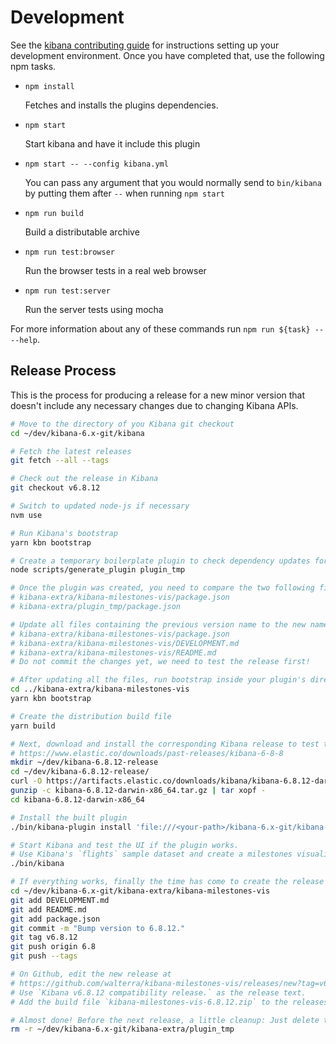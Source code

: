 # Development

See the [kibana contributing guide](https://github.com/elastic/kibana/blob/master/CONTRIBUTING.md) for instructions setting up your development environment. Once you have completed that, use the following npm tasks.

  - `npm install`

    Fetches and installs the plugins dependencies.

  - `npm start`

    Start kibana and have it include this plugin

  - `npm start -- --config kibana.yml`

    You can pass any argument that you would normally send to `bin/kibana` by putting them after `--` when running `npm start`

  - `npm run build`

    Build a distributable archive

  - `npm run test:browser`

    Run the browser tests in a real web browser

  - `npm run test:server`

    Run the server tests using mocha

For more information about any of these commands run `npm run ${task} -- --help`.

## Release Process

This is the process for producing a release for a new minor version that doesn't include any necessary changes due to changing Kibana APIs.

```bash
# Move to the directory of you Kibana git checkout
cd ~/dev/kibana-6.x-git/kibana

# Fetch the latest releases
git fetch --all --tags

# Check out the release in Kibana
git checkout v6.8.12

# Switch to updated node-js if necessary
nvm use

# Run Kibana's bootstrap
yarn kbn bootstrap

# Create a temporary boilerplate plugin to check dependency updates for plugins
node scripts/generate_plugin plugin_tmp

# Once the plugin was created, you need to compare the two following files and if necessary update the dependencies in your `package.json`
# kibana-extra/kibana-milestones-vis/package.json
# kibana-extra/plugin_tmp/package.json

# Update all files containing the previous version name to the new name
# kibana-extra/kibana-milestones-vis/package.json
# kibana-extra/kibana-milestones-vis/DEVELOPMENT.md
# kibana-extra/kibana-milestones-vis/README.md
# Do not commit the changes yet, we need to test the release first!

# After updating all the files, run bootstrap inside your plugin's directory
cd ../kibana-extra/kibana-milestones-vis
yarn kbn bootstrap

# Create the distribution build file
yarn build

# Next, download and install the corresponding Kibana release to test the build via
# https://www.elastic.co/downloads/past-releases/kibana-6-8-8
mkdir ~/dev/kibana-6.8.12-release
cd ~/dev/kibana-6.8.12-release/
curl -O https://artifacts.elastic.co/downloads/kibana/kibana-6.8.12-darwin-x86_64.tar.gz
gunzip -c kibana-6.8.12-darwin-x86_64.tar.gz | tar xopf -
cd kibana-6.8.12-darwin-x86_64

# Install the built plugin
./bin/kibana-plugin install 'file:///<your-path>/kibana-6.x-git/kibana-extra/kibana-milestones-vis/build/kibana-milestones-vis-6.8.12.zip'

# Start Kibana and test the UI if the plugin works.
# Use Kibana's `flights` sample dataset and create a milestones visualization.
./bin/kibana

# If everything works, finally the time has come to create the release on Github.
cd ~/dev/kibana-6.x-git/kibana-extra/kibana-milestones-vis
git add DEVELOPMENT.md
git add README.md
git add package.json
git commit -m "Bump version to 6.8.12."
git tag v6.8.12
git push origin 6.8
git push --tags

# On Github, edit the new release at
# https://github.com/walterra/kibana-milestones-vis/releases/new?tag=v6.8.12
# Use `Kibana v6.8.12 compatibility release.` as the release text.
# Add the build file `kibana-milestones-vis-6.8.12.zip` to the releases' binaries.

# Almost done! Before the next release, a little cleanup: Just delete the temporary plugin you create so you can create another one for comparison for the next release.
rm -r ~/dev/kibana-6.x-git/kibana-extra/plugin_tmp
```
